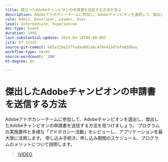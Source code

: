 ```yaml
---
title: 際立ったAdobeチャンピオンの申請書を送信する方法を学ぶ
description: Adobeアドボカシーチームに参加し、Adobeチャンピオンを選択して、傑出したAdobeチャンピオンの申請書を送信する方法を学びます。 申し込み手続き、申し込み期間のスケジュール、プログラムのメリットについて説明します。
role: Admin, Developer, Leader, User
level: Intermediate, Experienced
doc-type: Event
duration: 3495
last-substantial-update: 2024-04-18T00:00:00Z
jira: KT-15343
source-git-commit: b05a720e257fad9a601abc4f0e423d7efe0ddbee
workflow-type: tm+mt
source-wordcount: '106'
ht-degree: 0%

---
```



# 傑出したAdobeチャンピオンの申請書を送信する方法

Adobeアドボカシーチームに参加して、Adobeチャンピオンを選出し、傑出したAdobeチャンピオンの申請書を送信する方法を見つけましょう。 プログラムの実施要件と多様な「アドボカシー活動」をレビューし、アプリケーションを最大限に活用します。 申し込み手続き、申し込み期間のスケジュール、プログラムのメリットについて説明します。

>[!VIDEO](https://video.tv.adobe.com/v/3428431/?learn=on)

